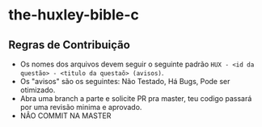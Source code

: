 # the-huxley-bible-c

## Regras de Contribuição

- Os nomes dos arquivos devem seguir o seguinte padrão `HUX - <id da questão> - <titulo da questaõ> (avisos)`.
- Os "avisos" são os seguintes: Não Testado, Há Bugs, Pode ser otimizado.
- Abra uma branch a parte e solicite PR pra master, teu codigo passará por uma revisão minima e aprovado.
- NÂO COMMIT NA MASTER
